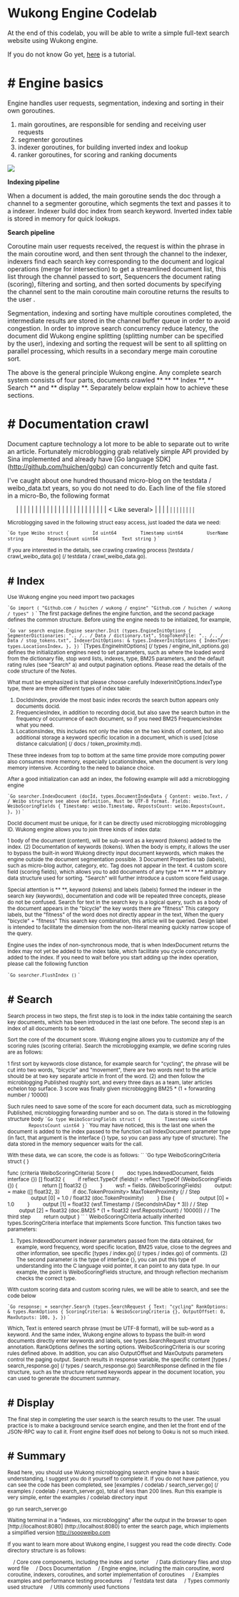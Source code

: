 Wukong Engine Codelab
====

At the end of this codelab, you will be able to write a simple full-text search website using Wukong engine.

If you do not know Go yet, [here](http://tour.golang.org/#1) is a tutorial.

# # Engine basics

Engine handles user requests, segmentation, indexing and sorting in their own goroutines.

1. main goroutines, are responsible for sending and receiving user requests
2. segmenter goroutines
3. indexer goroutines, for building inverted index and lookup
4. ranker goroutines, for scoring and ranking documents

![](https://raw.github.com/huichen/wukong/master/docs/wukong.png)

**Indexing pipeline**

When a document is added, the main goroutine sends the doc through a channel to a segmenter goroutine, which segments the text and passes it to a indexer. Indexer build doc index from search keyword. Inverted index table is stored in memory for quick lookups.

**Search pipeline**

Coroutine main user requests received, the request is within the phrase in the main coroutine word, and then sent through the channel to the indexer, indexers find each search key corresponding to the document and logical operations (merge for intersection) to get a streamlined document list, this list through the channel passed to sort, Sequencers the document rating (scoring), filtering and sorting, and then sorted documents by specifying the channel sent to the main coroutine main coroutine returns the results to the user .

Segmentation, indexing and sorting have multiple coroutines completed, the intermediate results are stored in the channel buffer queue in order to avoid congestion. In order to improve search concurrency reduce latency, the document did Wukong engine splitting (splitting number can be specified by the user), indexing and sorting the request will be sent to all splitting on parallel processing, which results in a secondary merge main coroutine sort.

The above is the general principle Wukong engine. Any complete search system consists of four parts, documents crawled ** ** ** Index **, ** Search ** and ** display **. Separately below explain how to achieve these sections.

# # Documentation crawl

Document capture technology a lot more to be able to separate out to write an article. Fortunately microblogging grab relatively simple API provided by Sina implemented and already have [Go language SDK] (http://github.com/huichen/gobo) can concurrently fetch and quite fast.

I've caught about one hundred thousand micro-blog on the testdata / weibo_data.txt years, so you do not need to do. Each line of the file stored in a micro-Bo, the following format

    <Weibo id> | | | | <timestamp> | | | | <User id> | | | | <user name> | | | | <posted several> | | | | <Comments> | | | | < Like several> | | | | <small image URL> | | | | <large image URL> | | | | <body>

Microblogging saved in the following struct easy access, just loaded the data we need:

`` `Go
type Weibo struct {
        Id uint64
        Timestamp uint64
        UserName string
        RepostsCount uint64
        Text string
}
`` `

If you are interested in the details, see crawling crawling process [testdata / crawl_weibo_data.go] (/ testdata / crawl_weibo_data.go).

# # Index

Use Wukong engine you need import two packages

`` `Go
import (
"Github.com / huichen / wukong / engine"
"Github.com / huichen / wukong / types"
)
`` `
The first package defines the engine function, and the second package defines the common structure. Before using the engine needs to be initialized, for example,

`` `Go
var search engine.Engine
searcher.Init (types.EngineInitOptions {
SegmenterDictionaries: ".. /.. / Data / dictionary.txt",
StopTokenFile: ".. /.. / Data / stop_tokens.txt",
IndexerInitOptions: & types.IndexerInitOptions {
IndexType: types.LocationsIndex,
},
})
`` `
[Types.EngineInitOptions] (/ types / engine_init_options.go) defines the initialization engines need to set parameters, such as where the loaded word from the dictionary file, stop word lists, indexes, type, BM25 parameters, and the default rating rules (see "Search" a) and output pagination options. Please read the details of the code structure of the Notes.

What must be emphasized is that please choose carefully IndexerInitOptions.IndexType type, there are three different types of index table:

1. DocIdsIndex, provide the most basic index records the search button appears only documents docid.
2. FrequenciesIndex, in addition to recording docid, but also save the search button in the frequency of occurrence of each document, so if you need BM25 FrequenciesIndex what you need.
3. LocationsIndex, this includes not only the index on the two kinds of content, but also additional storage a keyword specific location in a document, which is used [close distance calculation] (/ docs / token_proximity.md).

These three indexes from top to bottom at the same time provide more computing power also consumes more memory, especially LocationsIndex, when the document is very long memory intensive. According to the need to balance choice.

After a good initialization can add an index, the following example will add a microblogging engine

`` `Go
searcher.IndexDocument (docId, types.DocumentIndexData {
Content: weibo.Text, / / ​​Weibo structure see above definition. Must be UTF-8 format.
Fields: WeiboScoringFields {
Timestamp: weibo.Timestamp,
RepostsCount: weibo.RepostsCount,
},
})
`` `

DocId document must be unique, for it can be directly used microblogging microblogging ID. Wukong engine allows you to join three kinds of index data:

1 body of the document (content), will be sub-word as a keyword (tokens) added to the index.
(2) Documentation of keywords (tokens). When the body is empty, it allows the user to bypass the built-in word Wukong directly input document keywords, which makes the engine outside the document segmentation possible.
3 Document Properties tab (labels), such as micro-blog author, category, etc. Tag does not appear in the text.
4 custom score field (scoring fields), which allows you to add documents of any type ** ** ** ** arbitrary data structure used for sorting. "Search" will further introduce a custom score field usage.

Special attention is ** **, keyword (tokens) and labels (labels) formed the indexer in the search key (keywords), documentation and code will be repeated three concepts, please do not be confused. Search for text in the search key is a logical query, such as a body of the document appears in the "bicycle" the key words there are "fitness" This category labels, but the "fitness" of the word does not directly appear in the text, When the query "bicycle" + "fitness" This search key combination, this article will be queried. Design label is intended to facilitate the dimension from the non-literal meaning quickly narrow scope of the query.

Engine uses the index of non-synchronous mode, that is when IndexDocument returns the index may not yet be added to the index table, which facilitate you cycle concurrently added to the index. If you need to wait before you start adding up the index operation, please call the following function

`` `Go
searcher.FlushIndex ()
`` `

# # Search

Search process in two steps, the first step is to look in the index table containing the search key documents, which has been introduced in the last one before. The second step is an index of all documents to be sorted.

Sort the core of the document score. Wukong engine allows you to customize any of the scoring rules (scoring criteria). Search the microblogging example, we define scoring rules are as follows:

1 first sort by keywords close distance, for example search for "cycling", the phrase will be cut into two words, "bicycle" and "movement", there are two words next to the article should be at two key separate article in front of the word.
(2) and then follow the microblogging Published roughly sort, and every three days as a team, later articles echelon top surface.
3 score was finally given microblogging BM25 * (1 + forwarding number / 10000)

Such rules need to save some of the score for each document data, such as microblogging Published, microblogging forwarding number and so on. The data is stored in the following structure body
`` `Go
type WeiboScoringFields struct {
        Timestamp uint64
        RepostsCount uint64
}
`` `
You may have noticed, this is the last one when the document is added to the index passed to the function call IndexDocument parameter type (in fact, that argument is the interface {} type, so you can pass any type of structure). The data stored in the memory sequencer waits for the call.

With these data, we can score, the code is as follows:
`` `Go
type WeiboScoringCriteria struct {
}

func (criteria WeiboScoringCriteria) Score (
        doc types.IndexedDocument, fields interface {}) [] float32 {
        if reflect.TypeOf (fields)! = reflect.TypeOf (WeiboScoringFields {}) {
                return [] float32 {}
        }
        wsf: = fields. (WeiboScoringFields)
        output: = make ([] float32, 3)
        if doc.TokenProximity> MaxTokenProximity {/ / Step
                output [0] = 1.0 / float32 (doc.TokenProximity)
        } Else {
                output [0] = 1.0
        }
        output [1] = float32 (wsf.Timestamp / (SecondsInADay * 3)) / / Step
        output [2] = float32 (doc.BM25 * (1 + float32 (wsf.RepostsCount) / 10000)) / / The third step
        return output
}
`` `
WeiboScoringCriteria actually inherited types.ScoringCriteria interface that implements Score function. This function takes two parameters:

1. Types.IndexedDocument indexer parameters passed from the data obtained, for example, word frequency, word specific location, BM25 value, close to the degrees and other information, see specific [types / index.go] (/ types / index.go) of comments.
(2) The second parameter is the type of interface {}, you can put this type of understanding into the C language void pointer, it can point to any data type. In our example, the point is WeiboScoringFields structure, and through reflection mechanism checks the correct type.

With custom scoring data and custom scoring rules, we will be able to search, and see the code below

`` `Go
response: = searcher.Search (types.SearchRequest {
Text: "cycling"
RankOptions: & types.RankOptions {
ScoringCriteria: & WeiboScoringCriteria {},
OutputOffset: 0,
MaxOutputs: 100,
},
})
`` `

Which, Text is entered search phrase (must be UTF-8 format), will be sub-word as a keyword. And the same index, Wukong engine allows to bypass the built-in word documents directly enter keywords and labels, see types.SearchRequest structure annotation. RankOptions defines the sorting options. WeiboScoringCriteria is our scoring rules defined above. In addition, you can also OutputOffset and MaxOutputs parameters control the paging output. Search results in response variable, the specific content [types / search_response.go] (/ types / search_response.go) SearchResponse defined in the file structure, such as the structure returned keywords appear in the document location, you can used to generate the document summary.

# # Display

The final step in completing the user search is the search results to the user. The usual practice is to make a background service search engine, and then let the front end of the JSON-RPC way to call it. Front engine itself does not belong to Goku is not so much inked.

# # Summary

Read here, you should use Wukong microblogging search engine have a basic understanding, I suggest you do it yourself to complete it. If you do not have patience, you can see the code has been completed, see [examples / codelab / search_server.go] (/ examples / codelab / search_server.go), total of less than 200 lines. Run this example is very simple, enter the examples / codelab directory input

go run search_server.go

Waiting terminal in a "indexes, xxx microblogging" after the output in the browser to open [http://localhost:8080] (http://localhost:8080) to enter the search page, which implements a simplified version
http://soooweibo.com

If you want to learn more about Wukong engine, I suggest you read the code directly. Code directory structure is as follows:

    / Core core components, including the index and sorter
    / Data dictionary files and stop word file
    / Docs Documentation
    / Engine engine, including the main coroutine, word coroutine, indexers, coroutines, and sorter implementation of coroutines
    / Examples examples and performance testing procedures
    / Testdata test data
    / Types commonly used structure
    / Utils commonly used functions
